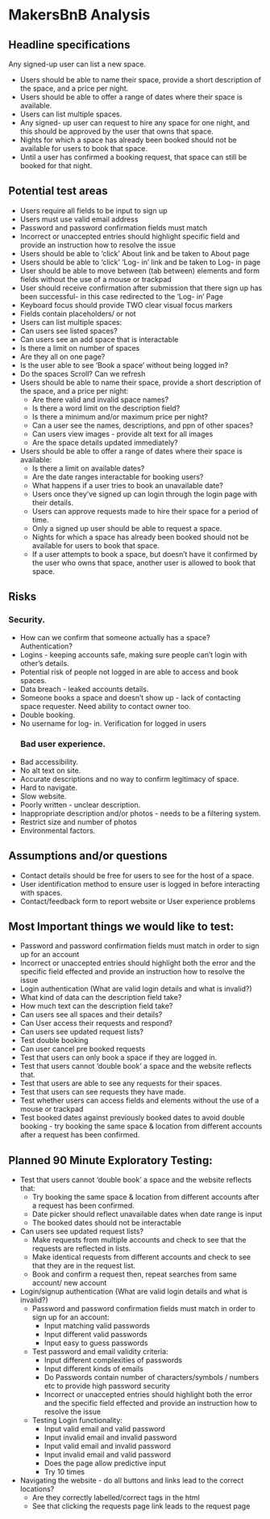 # MakersBnB Analysis

## Headline specifications
Any signed-up user can list a new space.
- Users should be able to name their space, provide a short description of the space, and a price per night.
- Users should be able to offer a range of dates where their space is available.
- Users can list multiple spaces.
- Any signed- up user can request to hire any space for one night, and this should be approved by the user that owns that space.
- Nights for which a space has already been booked should not be available for users to book that space.
- Until a user has confirmed a booking request, that space can still be booked for that night.

## Potential test areas
- Users require all fields to be input to sign up
- Users must use valid email address
- Password and password confirmation fields must match
- Incorrect or unaccepted entries should highlight specific field and provide an instruction how to resolve the issue
- Users should be able to ‘click’ About link and be taken to About page
- Users should be able to ‘click’ ‘Log- in’ link and be taken to Log- in page
- User should be able to move between (tab between) elements and form fields without the use of a mouse or trackpad
- User should receive confirmation after submission that there sign up has been successful-  in this case redirected to the ‘Log- in’ Page
- Keyboard focus should provide TWO clear visual focus markers
- Fields contain placeholders/ or not 
- Users can list multiple spaces:
- Can users see listed spaces?
- Can users see an add space that is interactable
- Is there a limit on number of spaces
- Are they all on one page?
- Is the user able to see ‘Book a space’ without being logged in?
- Do the spaces Scroll? Can we refresh
- Users should be able to name their space, provide a short description of the space, and a price per night:
  - Are there valid and invalid space names?
  - Is there a word limit on the description field?
  - Is there a minimum and/or maximum price per night?
  - Can a user see the names, descriptions, and ppn of other spaces?
  - Can users view images -  provide alt text for all images
  - Are the space details updated immediately?
- Users should be able to offer a range of dates where their space is available:
  - Is there a limit on available dates?
  - Are the date ranges interactable for booking users?
  - What happens if a user tries to book an unavailable date?
  - Users once they’ve signed up can login through the login page with their details.
  - Users can approve requests made to hire their space for a period of time.
  - Only a signed up user should be able to request a space.
  - Nights for which a space has already been booked should not be available for users to book that space.
  - If a user attempts to book a space, but doesn’t have it confirmed by the user who owns that space, another user is allowed to book that space.
## Risks
  ### Security.
- How can we confirm that someone actually has a space? Authentication?
- Logins -  keeping accounts safe, making sure people can’t login with other’s details.
- Potential risk of people not logged in are able to access and book spaces.
- Data breach -  leaked accounts details.
- Someone books a space and doesn’t show up -  lack of contacting space requester. Need ability to contact owner too.
- Double booking.
- No username for log- in. Verification for logged in users 
  ### Bad user experience.
- Bad accessibility.
- No alt text on site.
- Accurate descriptions and no way to confirm legitimacy of space.
- Hard to navigate.
- Slow website.
- Poorly written -  unclear description.
- Inappropriate description and/or photos -  needs to be a filtering system.
- Restrict size and number of photos
- Environmental factors.
## Assumptions and/or questions
- Contact details should be free for users to see for the host of a space.
- User identification method to ensure user is logged in before interacting with spaces.
- Contact/feedback form to report website or User experience problems


## Most Important things we would like to test:
- Password and password confirmation fields must match in order to sign up for an account
- Incorrect or unaccepted entries should highlight both the error and the specific field effected and provide an instruction how to resolve the issue
- Login authentication (What are valid login details and what is invalid?)
- What kind of data can the description field take?
- How much text can the description field take?
- Can users see all spaces and their details?
- Can User access their requests and respond?
- Can users see updated request lists?
- Test double booking
- Can user cancel pre booked requests
- Test that users can only book a space if they are logged in.
- Test that users cannot ‘double book’ a space and the website reflects that.
- Test that users are able to see any requests for their spaces.
- Test that users can see requests they have made.
- Test whether users can access fields and elements without the use of a mouse or trackpad
- Test booked dates against previously booked dates to avoid double booking -  try booking the same space & location from different accounts after a request has been confirmed.

## Planned 90 Minute Exploratory Testing:
- Test that users cannot ‘double book’ a space and the website reflects that:
  - Try booking the same space & location from different accounts after a request has been confirmed.
  - Date picker should reflect unavailable dates when date range is input
  - The booked dates should not be interactable
- Can users see updated request lists?
  - Make requests from multiple accounts and check to see that the requests are reflected in lists.
  - Make identical requests from different accounts and check to see that they are in the request list.
  - Book and confirm a request then, repeat searches from same account/ new account
- Login/signup authentication (What are valid login details and what is invalid?)
  - Password and password confirmation fields must match in order to sign up for an account:
    - Input matching valid passwords
    - Input different valid passwords
    - Input easy to guess passwords
  - Test password and email validity criteria:
    - Input different complexities of passwords
    - Input different kinds of emails
    - Do Passwords contain number of characters/symbols / numbers etc to provide high password security
    - Incorrect or unaccepted entries should highlight both the error and the specific field effected and provide an instruction how to resolve the issue
  - Testing Login functionality:
    - Input valid email and valid password
    - Input invalid email and invalid password
    - Input valid email and invalid password
    - Input invalid email and valid password
    - Does the page allow predictive input
    - Try 10 times
- Navigating the website -  do all buttons and links lead to the correct locations?
  - Are they correctly labelled/correct tags in the html
  - See that clicking the requests page link leads to the request page



